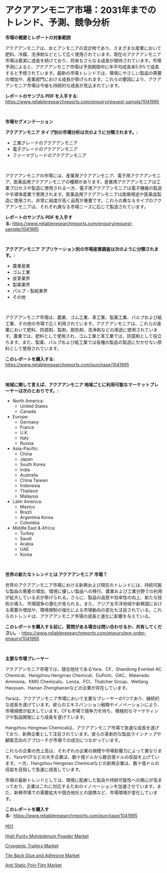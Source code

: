 <p><h1>アクアアンモニア市場：2031年までのトレンド、予測、競争分析</h1></p><p><strong>市場の概要とレポートの対象範囲</strong></p>
<p><p>アクアアンモニアは、水とアンモニアの混合物であり、さまざまな産業において肥料、冷媒、洗浄剤などとして広く使用されています。現在のアクアアンモニア市場は着実に成長を続けており、将来もさらなる成長が期待されています。市場予測によると、アクアアンモニア市場は予測期間中に年平均成長率5.9%で成長すると予想されています。最新の市場トレンドでは、環境にやさしい製品の需要の増加や、産業部門における成長が挙げられます。これらの要因により、アクアアンモニア市場は今後も持続的な成長が見込まれています。</p></p>
<p><strong>レポートのサンプル PDF を入手する:</strong> <a href="https://www.reliableresearchreports.com/enquiry/request-sample/1041995">https://www.reliableresearchreports.com/enquiry/request-sample/1041995</a></p>
<p>&nbsp;</p>
<p><strong>市場セグメンテーション</strong></p>
<p><strong>アクアアンモニア タイプ別の市場分析は次のように分類されます。:</strong></p>
<p><ul><li>工業グレードのアクアアンモニア</li><li>電子グレードのアクアアンモニア</li><li>ファーマグレードのアクアアンモニア</li></ul></p>
<p>&nbsp;</p>
<p><p>アクアアンモニアの市場には、産業用アクアアンモニア、電子用アクアアンモニア、医薬品用アクアアンモニアの種類があります。産業用アクアアンモニアは工業プロセスや製造に使用される一方、電子用アクアアンモニアは電子機器の製造や半導体産業で使用されます。医薬品用アクアアンモニアは医療用途や医薬品製造に使用され、非常に純度が高く品質が重要です。これらの異なるタイプのアクアアンモニアは、それぞれ異なる市場ニーズに応じて製造されています。</p></p>
<p><strong>レポートのサンプル PDF を入手する:</strong>&nbsp;<a href="https://www.reliableresearchreports.com/enquiry/request-sample/1041995">https://www.reliableresearchreports.com/enquiry/request-sample/1041995</a></p>
<p>&nbsp;</p>
<p><strong> アクアアンモニア アプリケーション別の市場産業調査は次のように分類されます。:</strong></p>
<p><ul><li>農業産業</li><li>ゴム工業</li><li>皮革業界</li><li>製薬業界</li><li>パルプ・製紙業界</li><li>その他</li></ul></p>
<p>&nbsp;</p>
<p><p>アクアアンモニア市場は、農業、ゴム工業、革工業、製薬工業、パルプおよび紙工業、その他の市場で広く利用されています。アクアアンモニアは、これらの産業において肥料、防腐剤、製剤、脱色剤、洗浄剤などの用途に使用されています。農業では、肥料として使用され、ゴム工業と革工業では、防腐剤として役立ちます。また、製薬、パルプおよび紙工業では各種の製品の製造に欠かせない原料として使用されています。</p></p>
<p><strong>このレポートを購入する:</strong>&nbsp; <a href="https://www.reliableresearchreports.com/purchase/1041995">https://www.reliableresearchreports.com/purchase/1041995</a></p>
<p>&nbsp;</p>
<p><strong>地域に関して言えば、アクアアンモニア 地域ごとに利用可能なマーケットプレーヤーは次のとおりです。:</strong></p>
<p><ul>
    <li>
        North America:
        <ul>
            <li>United States</li>
            <li>Canada</li>
        </ul>
    </li>
    <li>
        Europe:
        <ul>
            <li>Germany</li>
            <li>France</li>
            <li>U.K.</li>
            <li>Italy</li>
            <li>Russia</li>
        </ul>
    </li>
    <li>
        Asia-Pacific:
        <ul>
            <li>China</li>
            <li>Japan</li>
            <li>South Korea</li>
            <li>India</li>
            <li>Australia</li>
            <li>China Taiwan</li>
            <li>Indonesia</li>
            <li>Thailand</li>
            <li>Malaysia</li>
        </ul>
    </li>
    <li>
        Latin America:
        <ul>
            <li>Mexico</li>
            <li>Brazil</li>
            <li>Argentina Korea</li>
            <li>Colombia</li>
        </ul>
    </li>
    <li>
        Middle East & Africa:
        <ul>
            <li>Turkey</li>
            <li>Saudi</li>
            <li>Arabia</li>
            <li>UAE</li>
            <li>Korea</li>
        </ul>
    </li>
    </ul></p>
<p>&nbsp;</p>
<p><strong>世界の新たなトレンドとは アクアアンモニア 市場？</strong></p>
<p><p>世界のアクアアンモニア市場における新興および現在のトレンドには、持続可能な製品の需要の増加、環境に優しい製品への移行、農業および工業分野での利用が拡大している点が挙げられる。さらに、製品の品質や効率性の向上、新たな技術の導入、市場競争の激化が見られる。また、アジア太平洋地域や新興国における需要の増加や、環境規制の強化による市場動向の変化も注目されている。これらのトレンドは、アクアアンモニア市場の成長と進化に影響を与えている。</p></p>
<p><strong>このレポートを購入する前に、質問がある場合は問い合わせるか、共有してください。</strong>- <a href="https://www.reliableresearchreports.com/enquiry/pre-order-enquiry/1041995">https://www.reliableresearchreports.com/enquiry/pre-order-enquiry/1041995</a></p>
<p>&nbsp;</p>
<p><strong>主要な市場プレーヤー</strong></p>
<p><p>アクアアンモニア市場では、競合他社であるYara、CF、Shandong Everlast AC Chemical、Hangzhou Hengmao Chemical、DuPont、GAC、Malanadu Ammonia、KMG Chemicals、Lonza、FCI、Thatcher Group、Weifang Haoyuan、Hainan Zhonghairanなどの企業が存在しています。</p><p>Yaraは、アクアアンモニア市場において主要なプレーヤーの1つであり、継続的な成長を遂げています。彼らのエキスパンション戦略やイノベーションにより、市場規模が拡大しています。CFも市場で競争力を持ち、積極的なマーケティングや製品開発により成長を遂げています。</p><p>Hangzhou Hengmao Chemicalは、アクアアンモニア市場で急速な成長を遂げており、新興企業として注目されています。彼らの革新的な製品ラインナップや顧客志向のアプローチが市場での成功につながっています。</p><p>これらの企業の売上高は、それぞれの企業の規模や市場影響力によって異なります。YaraやCFなどの大手企業は、数十億ドルから数百億ドルの収益を上げています。一方、Hangzhou Hengmao Chemicalなどの新興企業は、数十億ドルの収益を目指して急速に成長しています。</p><p>市場の最新トレンドとしては、環境に配慮した製品や持続可能性への関心が高まっており、企業はこれに対応するためのイノベーションを加速させています。また、新興市場での需要拡大や競合他社との提携など、市場環境が変化しています。</p></p>
<p><strong>このレポートを購入する:</strong>&nbsp;&nbsp;<a href="https://www.reliableresearchreports.com/purchase/1041995">https://www.reliableresearchreports.com/purchase/1041995</a></p>
<p><p><a href="https://github.com/vs019sa3m8x/Market-Research-Report-List-1/blob/main/7342120189645.md">버터</a></p><p><a href="https://sudsy-motorcycle-bbc.notion.site/High-Purity-Molybdenum-Powder-Market-Size-2024-2031-Global-Industrial-Analysis-Key-Geographical-R-cdfd498efc0f4bb2942b4e4d2eec2a52">High Purity Molybdenum Powder Market</a></p><p><a href="https://issuu.com/reportprime-2/docs/cryogenic-trailers-market-size-2030.pptx">Cryogenic Trailers Market</a></p><p><a href="https://view.publitas.com/reportprime-1/tile-back-glue-and-adhesive-market-provides-a-comprehensive-analysis-including-a-macro-overview-of-the-market-as-well-as-micro-details-such-as-market-size-and-competitive-landscape/">Tile Back Glue and Adhesive Market</a></p><p><a href="https://github.com/gulaimolin/Market-Research-Report-List-3/blob/main/anti-static-poly-film-market.md">Anti Static Poly Film Market</a></p></p>